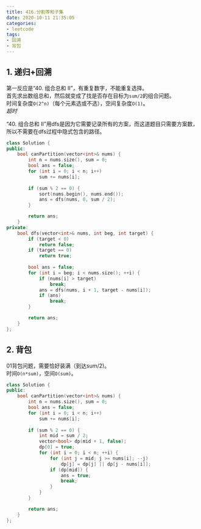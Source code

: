 ```yaml
---
title: 416.分割等和子集
date: 2020-10-11 21:35:05
categories: 
- leetcode
tags: 
- 回溯
- 背包
---
```

## 1. 递归+回溯
第一反应是“40. 组合总和 II”，有重复数字，不能重复选择。  
首先求出数组总和，然后就变成了找是否存在目标为`sum/2`的组合问题。  
时间复杂度`O(2^n)`（每个元素选或不选），空间复杂度`O(1)`。  
*超时*  
  
“40. 组合总和 II”用dfs是因为它需要记录所有的方案，而这道题目只需要方案数，所以不需要在dfs过程中隐式包含的路径。  
```cpp
class Solution {
public:
    bool canPartition(vector<int>& nums) {
        int n = nums.size(), sum = 0;
        bool ans = false;
        for (int i = 0; i < n; i++) 
            sum += nums[i];
        
        if (sum % 2 == 0) {
            sort(nums.begin(), nums.end());
            ans = dfs(nums, 0, sum / 2);
        }

        return ans;
    }
private:
    bool dfs(vector<int>& nums, int beg, int target) {
        if (target < 0)
            return false;
        if (target == 0)
            return true;
        
        bool ans = false;
        for (int i = beg; i < nums.size(); ++i) {
            if (nums[i] > target)
                break;
            ans = dfs(nums, i + 1, target - nums[i]);
            if (ans)
                break;
        }

        return ans;
    }
};
```
  
## 2. 背包
01背包问题，需要恰好装满（到达sum/2)。  
时间`O(n*sum)`，空间`O(sum)`。  
```cpp
class Solution {
public:
    bool canPartition(vector<int>& nums) {
        int n = nums.size(), sum = 0;
        bool ans = false;
        for (int i = 0; i < n; i++)
            sum += nums[i];
        
        if (sum % 2 == 0) {
            int mid = sum / 2;
            vector<bool> dp(mid + 1, false);
            dp[0] = true;
            for (int i = 0; i < n; ++i) {
                for (int j = mid; j >= nums[i]; --j)
                    dp[j] = dp[j] || dp[j - nums[i]];
                if (dp[mid]) {
                    ans = true;
                    break;
                }
            }
        }

        return ans;
    }
};
```